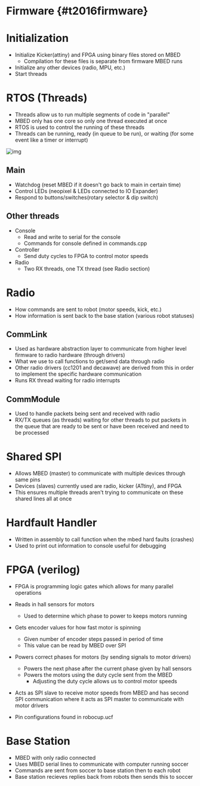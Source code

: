 # Firmware {#t2016firmware}


# Initialization

-   Initialize Kicker(attiny) and FPGA using binary files stored on MBED
    -   Compilation for these files is separate from firmware MBED runs
-   Initialize any other devices (radio, MPU, etc.)
-   Start threads


# RTOS (Threads)

-   Threads allow us to run multiple segments of code in "parallel"
-   MBED only has one core so only one thread executed at once
-   RTOS is used to control the running of these threads
-   Threads can be running, ready (in queue to be run), or waiting (for some event like a timer or interrupt)

![img](https://developer.mbed.org/media/uploads/emilmont/xthreadstatus.png.pagespeed.ic.c21fE5uss-.jpg)


## Main

-   Watchdog (reset MBED if it doesn't go back to main in certain time)
-   Control LEDs (neopixel & LEDs connected to IO Expander)
-   Respond to buttons/switches(rotary selector & dip switch)


## Other threads

-   Console
    -   Read and write to serial for the console
    -   Commands for console defined in commands.cpp
-   Controller
    -   Send duty cycles to FPGA to control motor speeds
-   Radio
    -   Two RX threads, one TX thread (see Radio section)


# Radio

-   How commands are sent to robot (motor speeds, kick, etc.)
-   How information is sent back to the base station (various robot statuses)


## CommLink

-   Used as hardware abstraction layer to communicate from higher level firmware to radio hardware (through drivers)
-   What we use to call functions to get/send data through radio
-   Other radio drivers (cc1201 and decawave) are derived from this in order to implement the specific hardware communication
-   Runs RX thread waiting for radio interrupts


## CommModule

-   Used to handle packets being sent and received with radio
-   RX/TX queues (as threads) waiting for other threads to put packets in the queue that are ready to be sent or have been received and need to be processed


# Shared SPI

-   Allows MBED (master) to communicate with multiple devices through same pins
-   Devices (slaves) currently used are radio, kicker (ATtiny), and FPGA
-   This ensures multiple threads aren't trying to communicate on these shared lines all at once


# Hardfault Handler

-   Written in assembly to call function when the mbed hard faults (crashes)
-   Used to print out information to console useful for debugging


# FPGA (verilog)

-   FPGA is programming logic gates which allows for many parallel operations
-   Reads in hall sensors for motors
    -   Used to determine which phase to power to keeps motors running
-   Gets encoder values for how fast motor is spinning
    -   Given number of encoder steps passed in period of time
    -   This value can be read by MBED over SPI

-   Powers correct phases for motors (by sending signals to motor drivers)
    -   Powers the next phase after the current phase given by hall sensors
    -   Powers the motors using the duty cycle sent from the MBED
        -   Adjusting the duty cycle allows us to control motor speeds
-   Acts as SPI slave to receive motor speeds from MBED and has second SPI communication where it acts as SPI master to communicate with motor drivers
-   Pin configurations found in robocup.ucf


# Base Station

-   MBED with only radio connected
-   Uses MBED serial lines to communicate with computer running soccer
-   Commands are sent from soccer to base station then to each robot
-   Base station recieves replies back from robots then sends this to soccer